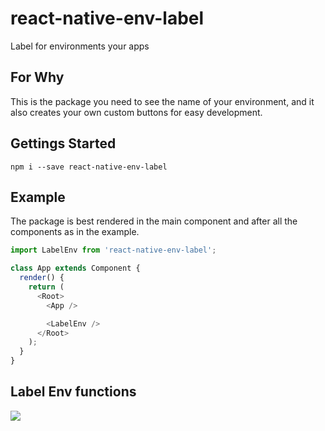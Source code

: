 # react-native-env-label
Label for environments your apps

## For Why
This is the package you need to see the name of your environment, and it also creates your own custom buttons for easy development.

## Gettings Started
```
npm i --save react-native-env-label
```

## Example
The package is best rendered in the main component and after all the components as in the example.
```js
import LabelEnv from 'react-native-env-label';

class App extends Component {
  render() {
    return (
      <Root>
        <App />

        <LabelEnv />
      </Root>
    );
  }
}
```

## Label Env functions
![](https://media.giphy.com/media/MCLTegRhvTSX5e2CBU/giphy.gif)

